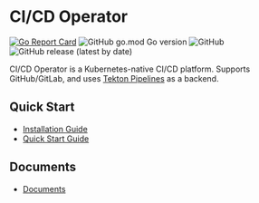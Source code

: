 # CI/CD Operator

[![Go Report Card](https://goreportcard.com/badge/github.com/cqbqdd11519/cicd-operator)](https://goreportcard.com/report/github.com/cqbqdd11519/cicd-operator)
![GitHub go.mod Go version](https://img.shields.io/github/go-mod/go-version/cqbqdd11519/cicd-operator)
![GitHub](https://img.shields.io/github/license/cqbqdd11519/cicd-operator)
![GitHub release (latest by date)](https://img.shields.io/github/v/release/cqbqdd11519/cicd-operator)

CI/CD Operator is a Kubernetes-native CI/CD platform.
Supports GitHub/GitLab, and uses [Tekton Pipelines](https://github.com/tektoncd/pipeline) as a backend.

## Quick Start
- [Installation Guide](./docs/installation.md)
- [Quick Start Guide](./docs/quickstart.md)

## Documents
- [Documents](./docs)
